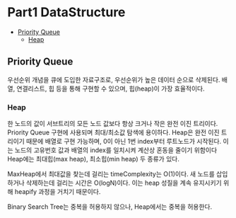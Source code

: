 # Part1 DataStructure
* [Priority Queue](#priority-queue)
  * [Heap](#heap)

## Priority Queue
우선순위 개념을 큐에 도입한 자료구조로, 우선순위가 높은 데이터 순으로 삭제된다. 배열, 연결리스트, 힙 등을 통해 구현할 수 있으며, 힙(heap)이 가장 효율적이다. 

### Heap
한 노드의 값이 서브트리의 모든 노드 값보다 항상 크거나 작은 완전 이진 트리이다. Priority Queue 구현에 사용되며 최대/최소값 탐색에 용이하다. Heap은 완전 이진 트리이기 때문에 배열로 구현 가능하며, 0이 아닌 1번 index부터 루트노드가 
시작된다. 이는 노드의 고유번호 값과 배열의 index를 일치시켜 계산상 혼동을 줄이기 위함이다 Heap에는 최대힙(max heap), 최소힙(min heap) 두 종류가 있다.

MaxHeap에서 최대값을 찾는데 걸리는 timeComplexity는 O(1)이다. 새 노드를 삽입하거나 삭제하는데 걸리는 시간은 O(logN)이다. 이는 heap 성질을 계속 유지시키기 위해 heapify 과정을 거치기 때문이다. 


Binary Search Tree는 중복을 허용하지 않으나, Heap에서는 중복을 허용한다.
